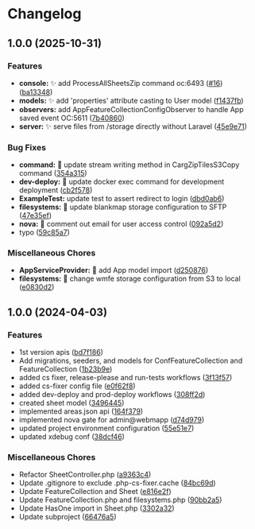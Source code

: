 # Changelog

## 1.0.0 (2025-10-31)


### Features

* **console:** ✨ add ProcessAllSheetsZip command oc:6493 ([#16](https://github.com/webmappsrl/carg/issues/16)) ([ba13348](https://github.com/webmappsrl/carg/commit/ba13348fb94ade807dfb7b97d938fbd2e3f12125))
* **models:** ✨ add 'properties' attribute casting to User model ([f1437fb](https://github.com/webmappsrl/carg/commit/f1437fb01615d49fb85e0b0dbd2277503d0f70ba))
* **observers:** add AppFeatureCollectionConfigObserver to handle App saved event OC:5611 ([7b40860](https://github.com/webmappsrl/carg/commit/7b4086077862dceac9c4ccefb72a9036eeae9a9e))
* **server:** ✨ serve files from /storage directly without Laravel ([45e9e71](https://github.com/webmappsrl/carg/commit/45e9e7142a5309c7943e33c18d1c2f579d509017))


### Bug Fixes

* **command:** 🐛 update stream writing method in CargZipTilesS3Copy command ([354a315](https://github.com/webmappsrl/carg/commit/354a315918ae08f1d4be6704cbe51cd211f35e85))
* **dev-deploy:** 🐛 update docker exec command for development deployment ([cb2f578](https://github.com/webmappsrl/carg/commit/cb2f5784975fb3df9b3c846521908018118d2b9d))
* **ExampleTest:** update test to assert redirect to login ([dbd0ab6](https://github.com/webmappsrl/carg/commit/dbd0ab602578b3c6b9e19a5a58861d59eb33b83b))
* **filesystems:** 🐛 update blankmap storage configuration to SFTP ([47e35ef](https://github.com/webmappsrl/carg/commit/47e35ef9e8a6aa0c4a215550906ee2655719b217))
* **nova:** 🐛 comment out email for user access control ([092a5d2](https://github.com/webmappsrl/carg/commit/092a5d20cd1f79401cedbccc146bd6d4338cdf18))
* typo ([59c85a7](https://github.com/webmappsrl/carg/commit/59c85a779f3d830fecce3d7a8bc92583aa89279a))


### Miscellaneous Chores

* **AppServiceProvider:** 🔧 add App model import ([d250876](https://github.com/webmappsrl/carg/commit/d2508769f7ddca69ee1d4416d0bbbf0bc3baaa7c))
* **filesystems:** 🔧 change wmfe storage configuration from S3 to local ([e0830d2](https://github.com/webmappsrl/carg/commit/e0830d2df9f0ae6fb10c5327a1c5bacff5ac2df9))

## 1.0.0 (2024-04-03)


### Features

* 1st version apis ([bd7f186](https://github.com/webmappsrl/carg/commit/bd7f1868a41625530bda241906adc5632c49bd47))
* Add migrations, seeders, and models for ConfFeatureCollection and FeatureCollection ([1b23b9e](https://github.com/webmappsrl/carg/commit/1b23b9e0a92b3699e2aa5b400c8ef640682dca48))
* added cs fixer, release-please and run-tests workflows ([3f13f57](https://github.com/webmappsrl/carg/commit/3f13f5763167308853650b19d201b063f0b31647))
* added cs-fixer config file ([e0f62f8](https://github.com/webmappsrl/carg/commit/e0f62f8409a83c37e84acd2883e97e041f7b869f))
* added dev-deploy and prod-deploy workflows ([308ff2d](https://github.com/webmappsrl/carg/commit/308ff2ddd961ccde56aee8bb8b4a1c89b85d85ce))
* created sheet model ([3496445](https://github.com/webmappsrl/carg/commit/3496445322b459328a638b190672279f6ab63dd6))
* implemented areas.json api ([164f379](https://github.com/webmappsrl/carg/commit/164f37993db93b82fb8320056a0a2b8af9524128))
* implemented nova gate for admin@webmapp ([d74d979](https://github.com/webmappsrl/carg/commit/d74d979cd9f0decf6b790705a1d04de408ae1cde))
* updated project environment configuration ([55e51e7](https://github.com/webmappsrl/carg/commit/55e51e7602d0c32cd47748a376cdee5b747d576e))
* updated xdebug conf ([38dcf46](https://github.com/webmappsrl/carg/commit/38dcf461852042683ebadabaca9f6bf4b6386d58))


### Miscellaneous Chores

* Refactor SheetController.php ([a9363c4](https://github.com/webmappsrl/carg/commit/a9363c4c2db28ca8ef8eeffbd3d2c10e3a78034a))
* Update .gitignore to exclude .php-cs-fixer.cache ([84bc69d](https://github.com/webmappsrl/carg/commit/84bc69d38902e06ff9601c86a08a92de2ef57a8b))
* Update FeatureCollection and Sheet ([e816e2f](https://github.com/webmappsrl/carg/commit/e816e2f0702412ed8ff4496dbc6636e4a0d34fe1))
* Update FeatureCollection.php and filesystems.php ([90bb2a5](https://github.com/webmappsrl/carg/commit/90bb2a5abf3a77adca889b4047e76308bc82f419))
* Update HasOne import in Sheet.php ([3302a32](https://github.com/webmappsrl/carg/commit/3302a323a733cefa2a10bc4d49b122b61497c667))
* Update subproject ([66476a5](https://github.com/webmappsrl/carg/commit/66476a5da377a7315eb24156d1f674c3b46d4d2a))
